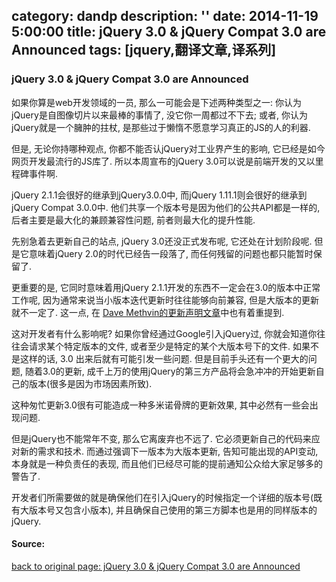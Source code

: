 category: dandp
description: ''
date: 2014-11-19 5:00:00
title: jQuery 3.0 & jQuery Compat 3.0 are Announced
tags: [jquery,翻译文章,译系列]
---

<h3>jQuery 3.0 &amp; jQuery Compat 3.0 are Announced</h3>

<p>如果你算是web开发领域的一员, 那么一可能会是下述两种类型之一: 你认为jQuery是自图像切片以来最棒的事情了, 没它你一周都过不下去; 或者, 你认为jQuery就是一个臃肿的拄杖, 是那些过于懒惰不愿意学习真正的JS的人的利器.</p>

<p>但是, 无论你持哪种观点, 你都不能否认jQuery对工业界产生的影响, 它已经是如今网页开发最流行的JS库了. 所以本周宣布的jQuery 3.0可以说是前端开发的又以里程碑事件啊.</p>

<p>jQuery 2.1.1会很好的继承到jQuery3.0.0中, 而jQuery 1.11.1则会很好的继承到jQuery Compat 3.0.0中. 他们共享一个版本号是因为他们的公共API都是一样的, 后者主要是最大化的兼顾兼容性问题, 前者则最大化的提升性能.</p>

<p>先别急着去更新自己的站点, jQuery 3.0还没正式发布呢, 它还处在计划阶段呢. 但是它意味着jQuery 2.0的时代已经告一段落了, 而任何残留的问题也都只能暂时保留了.</p>

<p>更重要的是, 它同时意味着用jQuery 2.1.1开发的东西不一定会在3.0的版本中正常工作呢, 因为通常来说当小版本迭代更新时往往能够向前兼容, 但是大版本的更新就不一定了. 这一点, 在 <a href="http://blog.jquery.com/2014/10/29/jquery-3-0-the-next-generations">Dave Methvin的更新声明文章</a>中也有着重提到.</p>

<p>这对开发者有什么影响呢? 如果你曾经通过Google引入jQuery过, 你就会知道你往往会请求某个特定版本的文件, 或者至少是特定的某个大版本号下的文件. 如果不是这样的话,  3.0 出来后就有可能引发一些问题. 但是目前手头还有一个更大的问题, 随着3.0的更新, 成千上万的使用jQuery的第三方产品将会急冲冲的开始更新自己的版本(很多是因为市场因素所致).</p>

<p>这种匆忙更新3.0很有可能造成一种多米诺骨牌的更新效果,  其中必然有一些会出现问题.</p>

<p>但是jQuery也不能常年不变, 那么它离废弃也不远了. 它必须更新自己的代码来应对新的需求和技术. 而通过强调下一版本为大版本更新, 告知可能出现的API变动, 本身就是一种负责任的表现, 而且他们已经尽可能的提前通知公众给大家足够多的警告了.</p>

<p>开发者们所需要做的就是确保他们在引入jQuery的时候指定一个详细的版本号(既有大版本号又包含小版本), 并且确保自己使用的第三方脚本也是用的同样版本的jQuery.</p>

<h4>Source:</h4>

<p><a href="http://www.developerdrive.com/2014/10/jquery-3-0-jquery-compat-3-0-are-announced/">back to original page: jQuery 3.0 &amp; jQuery Compat 3.0 are Announced</a></p>
